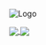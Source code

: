 
![Logo](https://user-images.githubusercontent.com/74038190/212284094-e50ceae2-de86-4dd6-9f9c-a3ebcb3ede9e.gif)

<a href="https://github.com/hed-diou?tab=repositories">
  <img align="center" src="https://github-readme-stats.vercel.app/api/top-langs/?username=hed-diou&theme=dark"/>
</a>
<a href="https://github.com/hed-diou?tab=repositories">
 <img align="center" src="https://github-readme-stats.vercel.app/api?username=hed-diou&line_height=40&show_icons=true&theme=dark">
</a>
